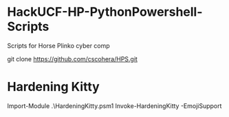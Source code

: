# HackUCF-HP-PythonPowershell-Scripts

Scripts for Horse Plinko cyber comp


git clone https://github.com/cscohera/HPS.git

# Hardening Kitty

Import-Module .\HardeningKitty.psm1
Invoke-HardeningKitty -EmojiSupport
